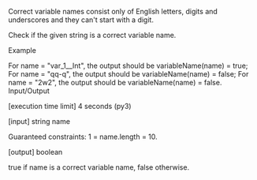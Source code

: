 Correct variable names consist only of English letters, digits and underscores and they can't start with a digit.

Check if the given string is a correct variable name.

Example

For name = "var_1__Int", the output should be
variableName(name) = true;
For name = "qq-q", the output should be
variableName(name) = false;
For name = "2w2", the output should be
variableName(name) = false.
Input/Output

[execution time limit] 4 seconds (py3)

[input] string name

Guaranteed constraints:
1 = name.length = 10.

[output] boolean

true if name is a correct variable name, false otherwise.